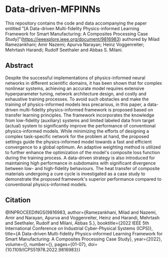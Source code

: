 # Data-driven-MFPINNs

This repository contains the code and data accompanying the paper entitled "[A Data-driven Multi-fidelity Physics-informed Learning Framework for Smart Manufacturing: A Composites Processing Case Study]"(https://ieeexplore.ieee.org/document/9816983) authored by Milad Ramezankhani; Amir Nazemi; Apurva Narayan; Heinz Voggenreiter; Mehrtash Harandi; Rudolf Seethaler and Abbas S. Milani.

## Abstract
Despite the successful implementations of physics-informed neural networks in different scientific domains, it has been shown that for complex nonlinear systems, achieving an accurate model requires extensive hyperparameter tuning, network architecture design, and costly and exhaustive training processes. To avoid such obstacles and make the training of physics-informed models less precarious, in this paper, a data-driven multi-fidelity physics-informed framework is proposed based on transfer learning principles. The framework incorporates the knowledge from low-fidelity (auxiliary) systems and limited labeled data from target (actual) system to significantly improve the performance of conventional physics-informed models. While minimizing the efforts of designing a complex task-specific network for the problem at hand, the proposed settings guide the physics-informed model towards a fast and efficient convergence to a global optimum. An adaptive weighting method is utilized to further enhance the optimization of the model's composite loss function during the training process. A data-driven strategy is also introduced for maintaining high performance in subdomains with significant divergence between low- and high-fidelity behaviours. The heat transfer of composite materials undergoing a cure cycle is investigated as a case study to demonstrate the proposed framework's superior performance compared to conventional physics-informed models.

## Citation
  @INPROCEEDINGS{9816983,
  author={Ramezankhani, Milad and Nazemi, Amir and Narayan, Apurva and Voggenreiter, Heinz and Harandi, Mehrtash and Seethaler, Rudolf and Milani, Abbas S.},
  booktitle={2022 IEEE 5th International Conference on Industrial Cyber-Physical Systems (ICPS)}, 
  title={A Data-driven Multi-fidelity Physics-informed Learning Framework for Smart Manufacturing: A Composites Processing Case Study}, 
  year={2022},
  volume={},
  number={},
  pages={01-07},
  doi={10.1109/ICPS51978.2022.9816983}}
